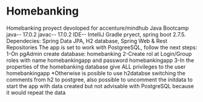 # Homebanking
Homebanking proyect devoloped for accenture/mindhub Java Bootcamp
java-- 17.0.2
javac-- 17.0.2
IDE-- IntelliJ
Gradle pryect, spring boot 2.7.5. Dependecies: Spring Data JPA, H2 database, Spring Web & Rest Repositories
The app is set to work with PostgreeSQL, follow the next steps:
1-On pgAdmin create database: homebanking
2-Create rol at Login/Group roles with name homebankingapp and password homebankingapp
3-In the properties of the homebanking database give ALL privileges to the user homebankingapp
*Otherwise is posible to use h2databse switching the comments from h2 to postgree, also possible to uncomment the initdata to start the app with data created but not advisable with PostgreSQL because it would repeat the data

